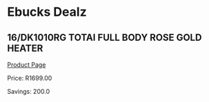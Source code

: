 
# Ebucks Dealz
## 16/DK1010RG TOTAI FULL BODY ROSE GOLD HEATER
[Product Page](https://www.ebucks.com/web/shop/productSelected.do?prodId=1191170359&catId=1157551316)

Price: R1699.00

Savings: 200.0


	
